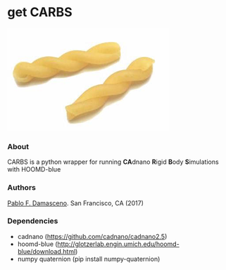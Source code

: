 # get CARBS

![CARBS temp logo](/images/carbs.jpg)
### About
CARBS is a python wrapper for running **CA**dnano **R**igid **B**ody **S**imulations with HOOMD-blue

### Authors
[Pablo F. Damasceno](http://pablodamasceno.com/). San Francisco, CA (2017)

### Dependencies
- cadnano (https://github.com/cadnano/cadnano2.5)
- hoomd-blue (http://glotzerlab.engin.umich.edu/hoomd-blue/download.html)
- numpy quaternion (pip install numpy-quaternion)
